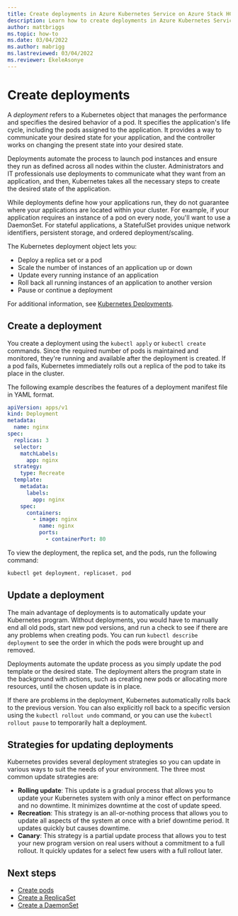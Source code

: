 ```yaml
---
title: Create deployments in Azure Kubernetes Service on Azure Stack HCI
description: Learn how to create deployments in Azure Kubernetes Service (AKS) on Azure Stack HCI.
author: mattbriggs
ms.topic: how-to
ms.date: 03/04/2022
ms.author: mabrigg 
ms.lastreviewed: 03/04/2022
ms.reviewer: EkeleAsonye
---
```


# Create deployments

A _deployment_ refers to a Kubernetes object that manages the performance and specifies the desired behavior of a pod. It specifies the application's life cycle, including the pods assigned to the application. It provides a way to communicate your desired state for your application, and the controller works on changing the present state into your desired state.

Deployments automate the process to launch pod instances and ensure they run as defined across all nodes within the cluster. Administrators and IT professionals use deployments to communicate what they want from an application, and then, Kubernetes takes all the necessary steps to create the desired state of the application.

While deployments define how your applications run, they do not guarantee where your applications are located within your cluster. For example, if your application requires an instance of a pod on every node, you'll want to use a DaemonSet. For stateful applications, a StatefulSet provides unique network identifiers, persistent storage, and ordered deployment/scaling. 

The Kubernetes deployment object lets you:

- Deploy a replica set or a pod
- Scale the number of instances of an application up or down
- Update every running instance of an application
- Roll back all running instances of an application to another version
- Pause or continue a deployment

For additional information, see [Kubernetes Deployments](https://kubernetes.io/docs/concepts/workloads/controllers/deployment/).

## Create a deployment

You create a deployment using the `kubectl apply` or `kubectl create` commands. Since the required number of pods is maintained and monitored, they're running and available after the deployment is created. If a pod fails, Kubernetes immediately rolls out a replica of the pod to take its place in the cluster.

The following example describes the features of a deployment manifest file in YAML format.

```yml
apiVersion: apps/v1
kind: Deployment
metadata:
  name: nginx
spec:
  replicas: 3
  selector:
    matchLabels:
      app: nginx
  strategy:
    type: Recreate
  template:
    metadata:
      labels:
        app: nginx
    spec:
      containers:
        - image: nginx
          name: nginx
          ports:
            - containerPort: 80
```

To view the deployment, the replica set, and the pods, run the following command:

```powershell
kubectl get deployment, replicaset, pod
```

## Update a deployment

The main advantage of deployments is to automatically update your Kubernetes program. Without deployments, you would have to manually end all old pods, start new pod versions, and run a check to see if there are any problems when creating pods. You can run `kubectl describe deployment` to see the order in which the pods were brought up and removed.

Deployments automate the update process as you simply update the pod template or the desired state. The deployment alters the program state in the background with actions, such as creating new pods or allocating more resources, until the chosen update is in place.

If there are problems in the deployment, Kubernetes automatically rolls back to the previous version. You can also explicitly roll back to a specific version using the `kubectl rollout undo` command, or you can use the `kubectl rollout pause` to temporarily halt a deployment.

## Strategies for updating deployments

Kubernetes provides several deployment strategies so you can update in various ways to suit the needs of your environment. The three most common update strategies are:

- **Rolling update**: This update is a gradual process that allows you to update your Kubernetes system with only a minor effect on performance and no downtime. It minimizes downtime at the cost of update speed.
- **Recreation**: This strategy is an all-or-nothing process that allows you to update all aspects of the system at once with a brief downtime period. It updates quickly but causes downtime.
- **Canary**: This strategy is a partial update process that allows you to test your new program version on real users without a commitment to a full rollout. It quickly updates for a select few users with a full rollout later.

## Next steps

- [Create pods](create-pods.md)
- [Create a ReplicaSet](create-replicasets.md)
- [Create a DaemonSet](create-daemonsets.md)